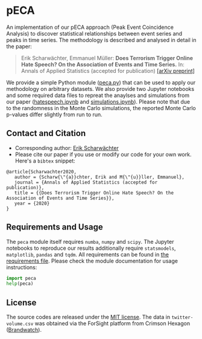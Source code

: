 # pECA
An implementation of our pECA approach (Peak Event Coincidence Analysis) to discover statistical relationships between event series and peaks in time series. The methodology is described and analysed in detail in the paper:

> Erik Scharwächter, Emmanuel Müller: **Does Terrorism Trigger Online Hate Speech? On the Association of Events and Time Series.**
> In: Annals of Applied Statistics (accepted for publication) [[arXiv preprint]](https://arxiv.org/abs/2004.14733)

We provide a simple Python module ([peca.py](./peca.py)) that can be used to apply our methodology on arbitrary datasets. We also provide two Jupyter notebooks and some required data files to repreat the anaylses and simulations from our paper ([hatespeech.ipynb](./hatespeech.ipynb) and [simulations.ipynb](./simulations.ipynb)). Please note that due to the randomness in the Monte Carlo simulations, the reported Monte Carlo p-values differ slightly from run to run.

## Contact and Citation

* Corresponding author: [Erik Scharwächter](mailto:scharwaechter@bit-uni-bonn.de)
* Please cite our paper if you use or modify our code for your own work. Here's a `bibtex` snippet:

```
@article{Scharwachter2020,
   author = {Scharw{\"{a}}chter, Erik and M{\"{u}}ller, Emmanuel},
   journal = {Annals of Applied Statistics (accepted for publication)},
   title = {{Does Terrorism Trigger Online Hate Speech? On the Association of Events and Time Series}},
   year = {2020} 
}
```

## Requirements and Usage

The `peca` module itself requires `numba`, `numpy` and `scipy`. The Jupyter notebooks to reproduce our results additionally require `statsmodels`, `matplotlib`, `pandas` and `tqdm`. All requirements can be found in [the requirements file](./requirements.txt). Please check the module documentation for usage instructions:

```python
import peca
help(peca)
```

## License

The source codes are released under the [MIT license](./LICENSE). The data in `twitter-volume.csv` was obtained via the ForSight platform from Crimson Hexagon ([Brandwatch](https://www.brandwatch.com/)).

